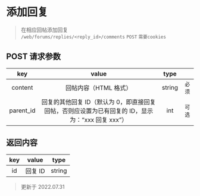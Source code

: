 # 添加回复

> 在相应回帖添加回复  
> `/web/forums/replies/<reply_id>/comments` `POST` `需要cookies`

## POST 请求参数

|    key    |                                              value                                               |  type  |        |
| :-------: | :----------------------------------------------------------------------------------------------: | :----: | :----: |
|  content  |                                      回帖内容（HTML 格式）                                       | string | `必须` |
| parent_id | 回复的其他回复 ID（默认为 0，即直接回复回帖，否则应设置为已有回复的 ID，显示为：“xxx 回复 xxx”） |  int  | `可选` |

## 返回内容

| key |  value  |  type  |
| :-: | :-----: | :----: |
| id  | 回复 ID | string |

> 更新于 2022.07.31
